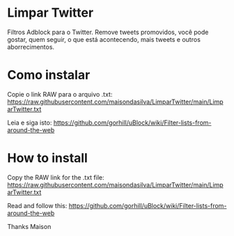 # Limpar Twitter
Filtros Adblock para o Twitter. Remove tweets promovidos, você pode gostar, quem seguir, o que está acontecendo, mais tweets e outros aborrecimentos.

# Como instalar
Copie o link RAW para o arquivo .txt: https://raw.githubusercontent.com/maisondasilva/LimparTwitter/main/LimparTwitter.txt

Leia e siga isto: https://github.com/gorhill/uBlock/wiki/Filter-lists-from-around-the-web

# How to install
Copy the RAW link for the .txt file: https://raw.githubusercontent.com/maisondasilva/LimparTwitter/main/LimparTwitter.txt

Read and follow this: https://github.com/gorhill/uBlock/wiki/Filter-lists-from-around-the-web

Thanks
Maison
